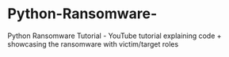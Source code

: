 # Python-Ransomware-
Python Ransomware Tutorial - YouTube tutorial explaining code + showcasing the ransomware with victim/target roles
